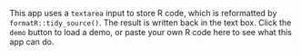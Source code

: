This app uses a `textarea` input to store R code, which is reformatted by
`formatR::tidy_source()`. The result is written back in the text box. Click the
`demo` button to load a demo, or paste your own R code here to see what this app
can do.
